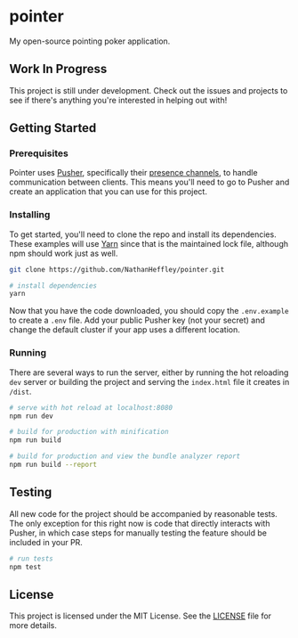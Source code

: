 # pointer

My open-source pointing poker application.

## Work In Progress

This project is still under development. Check out the issues and projects to see if there's anything you're interested in helping out with!

## Getting Started

### Prerequisites

Pointer uses [Pusher](https://pusher.com/), specifically their [presence channels](https://pusher.com/docs/client_api_guide/client_presence_channels#presence-channels), to handle communication between clients. This means you'll need to go to Pusher and create an application that you can use for this project.

### Installing

To get started, you'll need to clone the repo and install its dependencies. These examples will use [Yarn](https://yarnpkg.com/) since that is the maintained lock file, although npm should work just as well.

``` bash
git clone https://github.com/NathanHeffley/pointer.git
```

``` bash
# install dependencies
yarn
```

Now that you have the code downloaded, you should copy the `.env.example` to create a `.env` file. Add your public Pusher key (not your secret) and change the default cluster if your app uses a different location.

### Running

There are several ways to run the server, either by running the hot reloading `dev` server or building the project and serving the `index.html` file it creates in `/dist`.

``` bash
# serve with hot reload at localhost:8080
npm run dev

# build for production with minification
npm run build

# build for production and view the bundle analyzer report
npm run build --report
```

## Testing

All new code for the project should be accompanied by reasonable tests. The only exception for this right now is code that directly interacts with Pusher, in which case steps for manually testing the feature should be included in your PR.

``` bash
# run tests
npm test
```

## License

This project is licensed under the MIT License. See the [LICENSE](LICENSE) file for more details.
